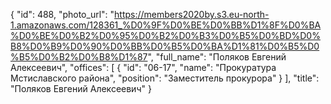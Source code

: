 {
    "id": 488,
    "photo_url": "https://members2020by.s3.eu-north-1.amazonaws.com/128361_%D0%9F%D0%BE%D0%BB%D1%8F%D0%BA%D0%BE%D0%B2%D0%95%D0%B2%D0%B3%D0%B5%D0%BD%D0%B8%D0%B9%D0%90%D0%BB%D0%B5%D0%BA%D1%81%D0%B5%D0%B5%D0%B2%D0%B8%D1%87",
    "full_name": "Поляков Евгений Алексеевич",
    "offices": [
        {
            "id": "06-17",
            "name": "Прокуратура Мстиславского района",
            "position": "Заместитель прокурора"
        }
    ],
    "title": "Поляков Евгений Алексеевич"
}